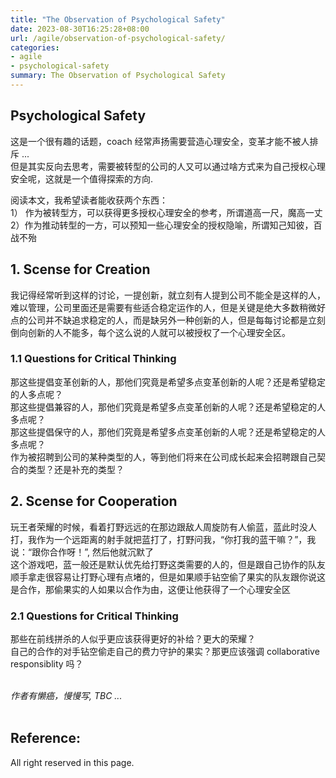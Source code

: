```yaml
---
title: "The Observation of Psychological Safety"
date: 2023-08-30T16:25:28+08:00
url: /agile/observation-of-psychological-safety/
categories:
- agile
- psychological-safety
summary: The Observation of Psychological Safety
---
```


## Psychological Safety
这是一个很有趣的话题，coach 经常声扬需要营造心理安全，变革才能不被人排斥 ...   
但是其实反向去思考，需要被转型的公司的人又可以通过啥方式来为自己授权心理安全呢，这就是一个值得探索的方向.

阅读本文，我希望读者能收获两个东西：   
1） 作为被转型方，可以获得更多授权心理安全的参考，所谓道高一尺，魔高一丈   
2）作为推动转型的一方，可以预知一些心理安全的授权隐喻，所谓知己知彼，百战不殆   ​      
    
    
    
## 1. Scense for Creation   

我记得经常听到这样的讨论，一提创新，就立刻有人提到公司不能全是这样的人，难以管理，公司里面还是需要有些适合稳定运作的人，但是关键是绝大多数稍微好点的公司并不缺追求稳定的人，而是缺另外一种创新的人，但是每每讨论都是立刻倒向创新的人不能多，每个这么说的人就可以被授权了一个心理安全区。     

### 1.1 Questions for Critical Thinking
那这些提倡变革创新的人，那他们究竟是希望多点变革创新的人呢？还是希望稳定的人多点呢？  
那这些提倡兼容的人，那他们究竟是希望多点变革创新的人呢？还是希望稳定的人多点呢？  
那这些提倡保守的人，那他们究竟是希望多点变革创新的人呢？还是希望稳定的人多点呢？  
作为被招聘到公司的某种类型的人，等到他们将来在公司成长起来会招聘跟自己契合的类型？还是补充的类型？       


## 2. Scense for Cooperation   
玩王者荣耀的时候，看着打野远远的在那边跟敌人周旋防有人偷蓝，蓝此时没人打，我作为一个远距离的射手就把蓝打了，打野问我，“你打我的蓝干嘛？”，我说：“跟你合作呀！”, 然后他就沉默了      
这个游戏吧，蓝一般还是默认优先给打野这类需要的人的，但是跟自己协作的队友顺手拿走很容易让打野心理有点堵的，但是如果顺手钻空偷了果实的队友跟你说这是合作，那偷果实的人如果以合作为由，这便让他获得了一个心理安全区    

### 2.1 Questions for Critical Thinking
那些在前线拼杀的人似乎更应该获得更好的补给？更大的荣耀？   
自己的合作的对手钻空偷走自己的费力守护的果实？那更应该强调 collaborative responsiblity 吗？   
    

​    
_作者有懒癌，慢慢写, TBC ..._  
​    

## Reference:


All right reserved in this page.
